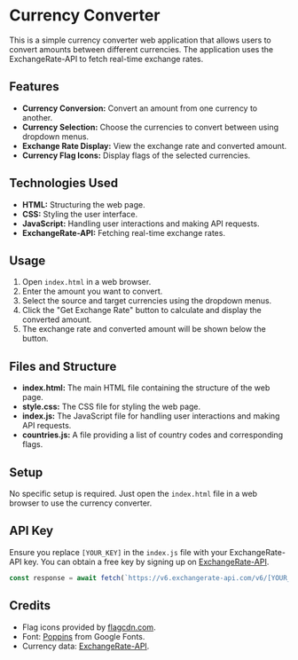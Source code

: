 # Currency Converter

This is a simple currency converter web application that allows users to convert amounts between different currencies. The application uses the ExchangeRate-API to fetch real-time exchange rates.

## Features

- **Currency Conversion:** Convert an amount from one currency to another.
- **Currency Selection:** Choose the currencies to convert between using dropdown menus.
- **Exchange Rate Display:** View the exchange rate and converted amount.
- **Currency Flag Icons:** Display flags of the selected currencies.

## Technologies Used

- **HTML:** Structuring the web page.
- **CSS:** Styling the user interface.
- **JavaScript:** Handling user interactions and making API requests.
- **ExchangeRate-API:** Fetching real-time exchange rates.

## Usage

1. Open `index.html` in a web browser.
2. Enter the amount you want to convert.
3. Select the source and target currencies using the dropdown menus.
4. Click the "Get Exchange Rate" button to calculate and display the converted amount.
5. The exchange rate and converted amount will be shown below the button.

## Files and Structure

- **index.html:** The main HTML file containing the structure of the web page.
- **style.css:** The CSS file for styling the web page.
- **index.js:** The JavaScript file for handling user interactions and making API requests.
- **countries.js:** A file providing a list of country codes and corresponding flags.

## Setup

No specific setup is required. Just open the `index.html` file in a web browser to use the currency converter.

## API Key

Ensure you replace `[YOUR_KEY]` in the `index.js` file with your ExchangeRate-API key. You can obtain a free key by signing up on [ExchangeRate-API](https://www.exchangerate-api.com/).

```javascript
const response = await fetch(`https://v6.exchangerate-api.com/v6/[YOUR_KEY]/latest/${fromCur.value}`);
```

## Credits

- Flag icons provided by [flagcdn.com](https://flagcdn.com/).
- Font: [Poppins](https://fonts.google.com/specimen/Poppins) from Google Fonts.
- Currency data: [ExchangeRate-API](https://www.exchangerate-api.com/).